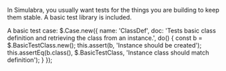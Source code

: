 In Simulabra, you usually want tests for the things you are building to keep them stable. A basic test library is included.

A basic test case:
    $.Case.new({
      name: 'ClassDef',
      doc: 'Tests basic class definition and retrieving the class from an instance.',
      do() {
        const b = $.BasicTestClass.new();
        this.assert(b, 'Instance should be created');
        this.assertEq(b.class(), $.BasicTestClass, 'Instance class should match definition');
      }
    });


